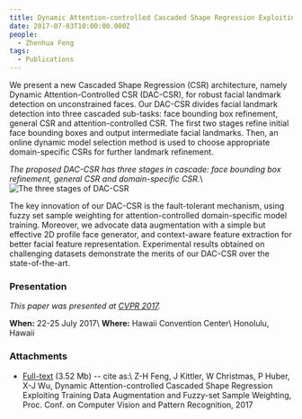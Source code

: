 ```yaml
---
title: Dynamic Attention-controlled Cascaded Shape Regression Exploiting Training Data Augmentation and Fuzzy-set Sample Weighting
date: 2017-07-03T10:00:00.000Z
people:
  - Zhenhua Feng
tags:
  - Publications
---
```


We present a new Cascaded Shape Regression (CSR) architecture, namely Dynamic
Attention-Controlled CSR (DAC-CSR), for robust facial landmark detection on
unconstrained faces. Our DAC-CSR divides facial landmark detection into three
cascaded sub-tasks: face bounding box refinement, general CSR and
attention-controlled CSR. The first two stages refine initial face bounding
boxes and output intermediate facial landmarks. Then, an online dynamic model
selection method is used to choose appropriate domain-specific CSRs for further
landmark refinement.

*The proposed DAC-CSR has three stages in cascade: face bounding box refinement,
general CSR and domain-specific CSR.*\\
![The three stages of DAC-CSR](/content/images/2017/10/acsr.png)

The key innovation of our DAC-CSR is the fault-tolerant mechanism, using fuzzy
set sample weighting for attention-controlled domain-specific model training.
Moreover, we advocate data augmentation with a simple but effective 2D profile
face generator, and context-aware feature extraction for better facial feature
representation. Experimental results obtained on challenging datasets
demonstrate the merits of our DAC-CSR over the state-of-the-art.


### Presentation

*This paper was presented at [CVPR 2017][CVPR].*

**When:** 22-25 July 2017\\
**Where:**  Hawaii Convention Center\\
Honolulu, Hawaii


### Attachments

* [Full-text][FULLTEXT] (3.52 Mb) -- cite as:\\
Z-H Feng, J Kittler, W Christmas, P Huber, X-J Wu, Dynamic Attention-controlled
Cascaded Shape Regression Exploiting Training Data Augmentation and Fuzzy-set
Sample Weighting, Proc. Conf. on Computer Vision and Pattern Recognition, 2017



[CVPR]: http://cvpr2017.thecvf.com/
[FULLTEXT]: //ln.facer2vm.org/cvpr2017_dac-csr_pdf
